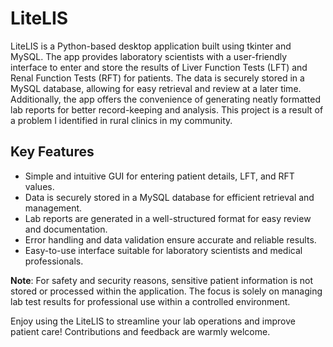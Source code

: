 # LiteLIS

LiteLIS is a Python-based desktop application built using tkinter and MySQL. The app provides laboratory scientists with a user-friendly interface to enter and store the results of Liver Function Tests (LFT) and Renal Function Tests (RFT) for patients. The data is securely stored in a MySQL database, allowing for easy retrieval and review at a later time. Additionally, the app offers the convenience of generating neatly formatted lab reports for better record-keeping and analysis.
This project is a result of a problem I identified in rural clinics in my community.

## Key Features

- Simple and intuitive GUI for entering patient details, LFT, and RFT values.
- Data is securely stored in a MySQL database for efficient retrieval and management.
- Lab reports are generated in a well-structured format for easy review and documentation.
- Error handling and data validation ensure accurate and reliable results.
- Easy-to-use interface suitable for laboratory scientists and medical professionals.

**Note**: For safety and security reasons, sensitive patient information is not stored or processed within the application. The focus is solely on managing lab test results for professional use within a controlled environment.

Enjoy using the LiteLIS to streamline your lab operations and improve patient care! Contributions and feedback are warmly welcome.

